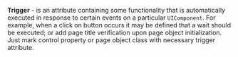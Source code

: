 **Trigger** - is an attribute containing some functionality that is automatically executed in response to certain events on a particular `UIComponent`. For example, when a click on button occurs it may be defined that a wait should be executed; or add page title verification upon page object initialization. Just mark control property or page object class with necessary trigger attribute.
